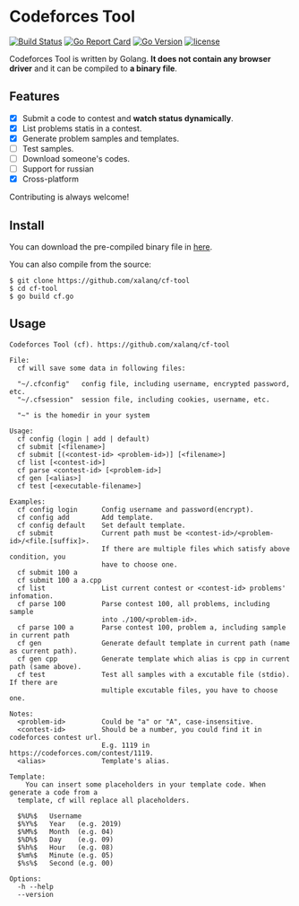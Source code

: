 # Codeforces Tool

[![Build Status](https://travis-ci.org/xalanq/cf-tool.svg?branch=master)](https://travis-ci.org/xalanq/cf-tool)
[![Go Report Card](https://goreportcard.com/badge/github.com/xalanq/cf-tool)](https://goreportcard.com/report/github.com/xalanq/cf-tool)
[![Go Version](https://img.shields.io/badge/go-%3E%3D1.6-green.svg)](https://github.com/golang)
[![license](https://img.shields.io/badge/license-MIT-%23373737.svg)](https://raw.githubusercontent.com/xalanq/cf-tool/master/LICENSE)

Codeforces Tool is written by Golang. **It does not contain any browser driver** and it can be compiled to **a binary file**.

## Features

* [x] Submit a code to contest and **watch status dynamically**.
* [x] List problems statis in a contest.
* [x] Generate problem samples and templates.
* [ ] Test samples.
* [ ] Download someone's codes.
* [ ] Support for russian
* [x] Cross-platform

Contributing is always welcome!

## Install

You can download the pre-compiled binary file in [here](https://github.com/xalanq/cf-tool/releases).

You can also compile from the source:

```
$ git clone https://github.com/xalanq/cf-tool
$ cd cf-tool
$ go build cf.go
```

## Usage

```plain
Codeforces Tool (cf). https://github.com/xalanq/cf-tool

File:
  cf will save some data in following files:

  "~/.cfconfig"   config file, including username, encrypted password, etc.
  "~/.cfsession"  session file, including cookies, username, etc.

  "~" is the homedir in your system

Usage:
  cf config (login | add | default)
  cf submit [<filename>]
  cf submit [(<contest-id> <problem-id>)] [<filename>]
  cf list [<contest-id>]
  cf parse <contest-id> [<problem-id>]
  cf gen [<alias>]
  cf test [<executable-filename>]

Examples:
  cf config login      Config username and password(encrypt).
  cf config add        Add template.
  cf config default    Set default template.
  cf submit            Current path must be <contest-id>/<problem-id>/<file.[suffix]>.
                       If there are multiple files which satisfy above condition, you
                       have to choose one.
  cf submit 100 a
  cf submit 100 a a.cpp
  cf list              List current contest or <contest-id> problems' infomation.
  cf parse 100         Parse contest 100, all problems, including sample
                       into ./100/<problem-id>.
  cf parse 100 a       Parse contest 100, problem a, including sample in current path
  cf gen               Generate default template in current path (name as current path).
  cf gen cpp           Generate template which alias is cpp in current path (same above).
  cf test              Test all samples with a excutable file (stdio). If there are
                       multiple excutable files, you have to choose one.

Notes:
  <problem-id>         Could be "a" or "A", case-insensitive.
  <contest-id>         Should be a number, you could find it in codeforces contest url.
                       E.g. 1119 in https://codeforces.com/contest/1119.
  <alias>              Template's alias.

Template:
    You can insert some placeholders in your template code. When generate a code from a
  template, cf will replace all placeholders.

  $%U%$   Username
  $%Y%$   Year   (e.g. 2019)
  $%M%$   Month  (e.g. 04)
  $%D%$   Day    (e.g. 09)
  $%h%$   Hour   (e.g. 08)
  $%m%$   Minute (e.g. 05)
  $%s%$   Second (e.g. 00)

Options:
  -h --help
  --version
```
